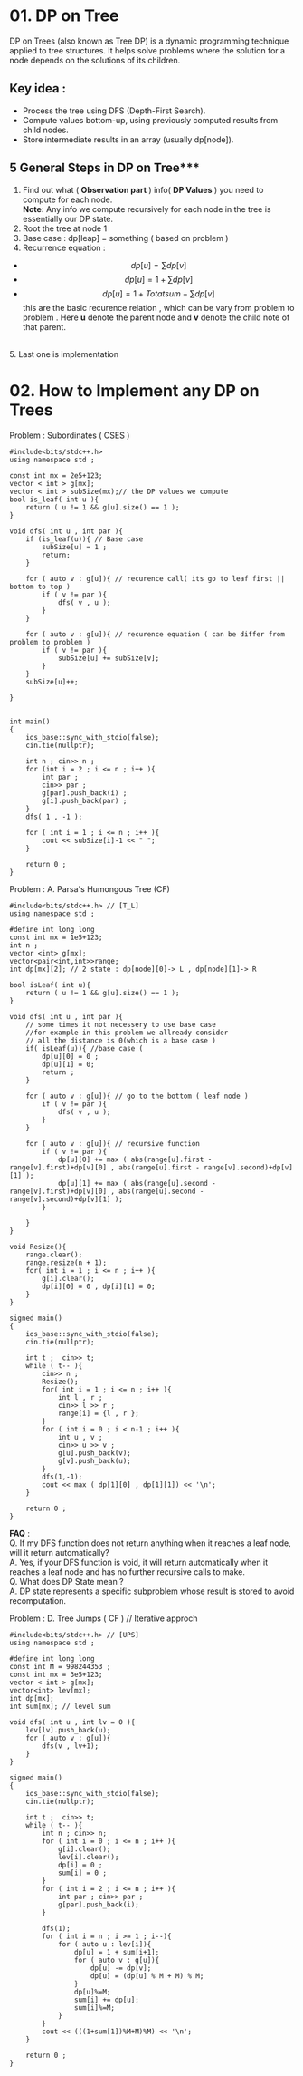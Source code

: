 # 01. DP on Tree 
DP on Trees (also known as Tree DP) is a dynamic programming technique applied to tree structures. It helps solve problems where the solution for a node depends on the solutions of its children. </br>
## Key idea : 
- Process the tree using DFS (Depth-First Search).
- Compute values bottom-up, using previously computed results from child nodes.
- Store intermediate results in an array (usually dp[node]).
## 5 General Steps in DP on Tree*** 
1. Find out what ( **Observation part** ) info( **DP Values** ) you need to compute for each node.</br>
**Note:** Any info we compute recursively for each node in the tree is essentially our DP state.
2. Root the tree at node 1 
3. Base case : dp[leap] = something ( based on problem )
4. Recurrence equation : 
- $$ dp[u] = \sum_{} dp[v]  $$ 
- $$ dp[u] = 1 + \sum_{} dp[v]  $$ 
- $$ dp[u] = 1 + Totat sum - \sum_{} dp[v]  $$ 
this are the basic recurence relation , which can be vary from problem to problem . Here **u** denote the parent node and **v** denote the child note of that parent.
</br>
5. Last one is implementation 

# 02. How to Implement any DP on Trees
Problem : Subordinates ( CSES )
```
#include<bits/stdc++.h>
using namespace std ;

const int mx = 2e5+123;
vector < int > g[mx];
vector < int > subSize(mx);// the DP values we compute 
bool is_leaf( int u ){
    return ( u != 1 && g[u].size() == 1 );
}

void dfs( int u , int par ){ 
    if (is_leaf(u)){ // Base case
        subSize[u] = 1 ;
        return;
    }

    for ( auto v : g[u]){ // recurence call( its go to leaf first || bottom to top )
        if ( v != par ){
            dfs( v , u );
        }
    }

    for ( auto v : g[u]){ // recurence equation ( can be differ from problem to problem )
        if ( v != par ){
            subSize[u] += subSize[v];
        }
    }
    subSize[u]++; 

}


int main()
{
    ios_base::sync_with_stdio(false);
    cin.tie(nullptr);
    
    int n ; cin>> n ;
    for (int i = 2 ; i <= n ; i++ ){
        int par ;
        cin>> par ;
        g[par].push_back(i) ;
        g[i].push_back(par) ;
    }
    dfs( 1 , -1 );

    for ( int i = 1 ; i <= n ; i++ ){
        cout << subSize[i]-1 << " ";
    }
    
    return 0 ;
}
```
Problem : A. Parsa's Humongous Tree (CF)
```
#include<bits/stdc++.h> // [T_L]
using namespace std ;

#define int long long 
const int mx = 1e5+123;
int n ;
vector <int> g[mx];
vector<pair<int,int>>range;
int dp[mx][2]; // 2 state : dp[node][0]-> L , dp[node][1]-> R

bool isLeaf( int u){
    return ( u != 1 && g[u].size() == 1 );
}

void dfs( int u , int par ){
    // some times it not necessery to use base case 
    //for example in this problem we allready consider
    // all the distance is 0(which is a base case )
    if( isLeaf(u)){ //base case ( 
        dp[u][0] = 0 ; 
        dp[u][1] = 0;
        return ;
    }

    for ( auto v : g[u]){ // go to the bottom ( leaf node )
        if ( v != par ){
            dfs( v , u );
        }
    }

    for ( auto v : g[u]){ // recursive function
        if ( v != par ){
            dp[u][0] += max ( abs(range[u].first - range[v].first)+dp[v][0] , abs(range[u].first - range[v].second)+dp[v][1] );
            dp[u][1] += max ( abs(range[u].second - range[v].first)+dp[v][0] , abs(range[u].second - range[v].second)+dp[v][1] );
        }
        
    }
}

void Resize(){
    range.clear();
    range.resize(n + 1);
    for( int i = 1 ; i <= n ; i++ ){
        g[i].clear();
        dp[i][0] = 0 , dp[i][1] = 0;
    }
}

signed main()
{
    ios_base::sync_with_stdio(false);
    cin.tie(nullptr);
    
    int t ;  cin>> t; 
    while ( t-- ){
        cin>> n ;
        Resize();
        for( int i = 1 ; i <= n ; i++ ){
            int l , r ;
            cin>> l >> r ;
            range[i] = {l , r };
        }
        for ( int i = 0 ; i < n-1 ; i++ ){
            int u , v ;
            cin>> u >> v ;
            g[u].push_back(v);
            g[v].push_back(u);
        }
        dfs(1,-1);
        cout << max ( dp[1][0] , dp[1][1]) << '\n';
    }
    
    return 0 ;
}
```
**FAQ** : </br>
Q. If my DFS function does not return anything when it reaches a leaf node, will it return automatically?</br>
A. Yes, if your DFS function is void, it will return automatically when it reaches a leaf node and has no further recursive calls to make.</br>
Q. What does DP State mean ?</br>
A.  DP state represents a specific subproblem whose result is stored to avoid recomputation.
</br>

Problem : D. Tree Jumps ( CF ) // Iterative approch 
```
#include<bits/stdc++.h> // [UPS]
using namespace std ;

#define int long long 
const int M = 998244353 ; 
const int mx = 3e5+123;
vector < int > g[mx];
vector<int> lev[mx];
int dp[mx];
int sum[mx]; // level sum 

void dfs( int u , int lv = 0 ){
    lev[lv].push_back(u);
    for ( auto v : g[u]){
        dfs(v , lv+1);
    }
}

signed main()
{
    ios_base::sync_with_stdio(false);
    cin.tie(nullptr);
    
    int t ;  cin>> t; 
    while ( t-- ){
        int n ; cin>> n;
        for ( int i = 0 ; i <= n ; i++ ){
            g[i].clear();
            lev[i].clear();
            dp[i] = 0 ;
            sum[i] = 0 ;
        } 
        for ( int i = 2 ; i <= n ; i++ ){
            int par ; cin>> par ;
            g[par].push_back(i);
        }

        dfs(1);
        for ( int i = n ; i >= 1 ; i--){
            for ( auto u : lev[i]){
                dp[u] = 1 + sum[i+1];
                for ( auto v : g[u]){
                    dp[u] -= dp[v];
                    dp[u] = (dp[u] % M + M) % M;
                }
                dp[u]%=M;
                sum[i] += dp[u];
                sum[i]%=M;
            }
        }
        cout << (((1+sum[1])%M+M)%M) << '\n';
    }
    
    return 0 ;
}
```

